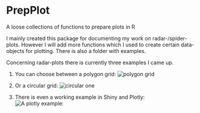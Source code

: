 # PrepPlot
A loose collections of functions to prepare plots in R

I mainly created this package for documenting my work on radar-/spider-plots. However I will add more functions which I used to create certain data-objects for plotting. There is also a folder with examples. 

Concerning radar-plots there is currently three examples I came up. 
1.  You can choose between a polygon grid:
![polygon grid](https://user-images.githubusercontent.com/32107403/31127605-c0c7ccd8-a84f-11e7-9ff0-fbc31709e5c5.png) 

2.  Or a circular grid: 
![circular one](https://user-images.githubusercontent.com/32107403/31127608-c0ed846e-a84f-11e7-8c95-b991fcb1c5c1.png) 

3.  There is even a working example in Shiny and Plotly:
![A plotly example:](https://user-images.githubusercontent.com/32107403/31127609-c0f3f132-a84f-11e7-82c2-6e39b6438670.png)

